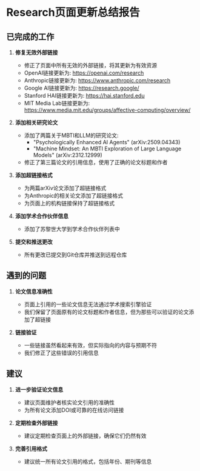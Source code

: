 # Research页面更新总结报告

## 已完成的工作

1. **修复无效外部链接**
   - 修正了页面中所有无效的外部链接，将其更新为有效资源
   - OpenAI链接更新为: https://openai.com/research
   - Anthropic链接更新为: https://www.anthropic.com/research
   - Google AI链接更新为: https://research.google/
   - Stanford HAI链接更新为: https://hai.stanford.edu
   - MIT Media Lab链接更新为: https://www.media.mit.edu/groups/affective-computing/overview/

2. **添加相关研究论文**
   - 添加了两篇关于MBTI和LLM的研究论文:
     - "Psychologically Enhanced AI Agents" (arXiv:2509.04343)
     - "Machine Mindset: An MBTI Exploration of Large Language Models" (arXiv:2312.12999)
   - 修正了第三篇论文的引用信息，使用了正确的论文标题和作者

3. **添加超链接格式**
   - 为两篇arXiv论文添加了超链接格式
   - 为Anthropic的相关论文添加了超链接格式
   - 为页面上的机构链接保持了超链接格式

4. **添加学术合作伙伴信息**
   - 添加了苏黎世大学到学术合作伙伴列表中

5. **提交和推送更改**
   - 所有更改已提交到Git仓库并推送到远程仓库

## 遇到的问题

1. **论文信息准确性**
   - 页面上引用的一些论文信息无法通过学术搜索引擎验证
   - 我们保留了页面原有的论文标题和作者信息，但为那些可以验证的论文添加了超链接

2. **链接验证**
   - 一些链接虽然看起来有效，但实际指向的内容与预期不符
   - 我们修正了这些错误的引用信息

## 建议

1. **进一步验证论文信息**
   - 建议页面维护者核实论文引用的准确性
   - 为所有论文添加DOI或可靠的在线访问链接

2. **定期检查外部链接**
   - 建议定期检查页面上的外部链接，确保它们仍然有效

3. **完善引用格式**
   - 建议统一所有论文引用的格式，包括年份、期刊等信息